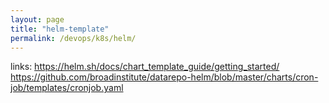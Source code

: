 ```yaml
---
layout: page
title: "helm-template"
permalink: /devops/k8s/helm/
---
```


links:
https://helm.sh/docs/chart_template_guide/getting_started/
https://github.com/broadinstitute/datarepo-helm/blob/master/charts/cron-job/templates/cronjob.yaml
